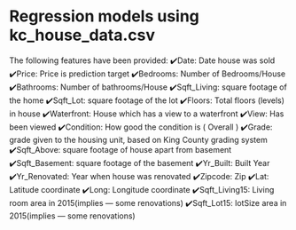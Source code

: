 # Regression models using kc_house_data.csv
The following features have been provided:
✔️Date: Date house was sold
✔️Price: Price is prediction target
✔️Bedrooms: Number of Bedrooms/House
✔️Bathrooms: Number of bathrooms/House
✔️Sqft_Living: square footage of the home
✔️Sqft_Lot: square footage of the lot
✔️Floors: Total floors (levels) in house
✔️Waterfront: House which has a view to a waterfront
✔️View: Has been viewed
✔️Condition: How good the condition is ( Overall )
✔️Grade: grade given to the housing unit, based on King County grading system
✔️Sqft_Above: square footage of house apart from basement
✔️Sqft_Basement: square footage of the basement
✔️Yr_Built: Built Year
✔️Yr_Renovated: Year when house was renovated
✔️Zipcode: Zip
✔️Lat: Latitude coordinate
✔️Long: Longitude coordinate
✔️Sqft_Living15: Living room area in 2015(implies — some renovations)
✔️Sqft_Lot15: lotSize area in 2015(implies — some renovations)
